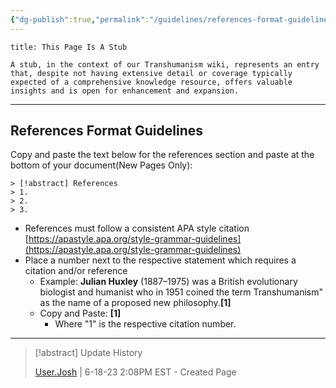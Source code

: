 ```yaml
---
{"dg-publish":true,"permalink":"/guidelines/references-format-guidelines/","dgPassFrontmatter":true}
---
```


```ad-warning
title: This Page Is A Stub

A stub, in the context of our Transhumanism wiki, represents an entry that, despite not having extensive detail or coverage typically expected of a comprehensive knowledge resource, offers valuable insights and is open for enhancement and expansion.

```

---

## References Format Guidelines

Copy and paste the text below for the references section and paste at the bottom of your document(New Pages Only):

```
> [!abstract] References
> 1.
> 2.
> 3.

```

- References must follow a consistent APA style citation  
    [https://apastyle.apa.org/style-grammar-guidelines](https://apastyle.apa.org/style-grammar-guidelines)
- Place a number next to the respective statement which requires a citation and/or reference
    - Example: **Julian Huxley** (1887–1975) was a British evolutionary biologist and humanist who in 1951 coined the term Transhumanism" as the name of a proposed new philosophy.**[1]**
    - Copy and Paste: **[1]**
        - Where "1" is the respective citation number.

---

> [!abstract] Update History
> 
> [User.Josh](https://transhumanism.wiki/Contributors/Contributor+Profiles/User.Josh) | 6-18-23 2:08PM EST - Created Page
